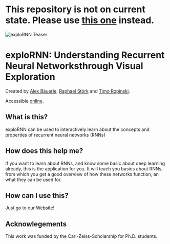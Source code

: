 # This repository is not on current state. Please use <a href="https://github.com/Sparkier/exploRNN">this one</a> instead.

![exploRNN Teaser](explornn_teaser.png)
# exploRNN: Understanding Recurrent Neural Networksthrough Visual Exploration

Created by <a href="https://a13x.io" target="_blank">Alex Bäuerle</a>, <a href="https://twitter.com/RaphaelStoerk" target="_blank">Raphael Störk</a> and <a href="https://www.uni-ulm.de/in/mi/institut/mitarbeiter/tr/" target="_blank">Timo Ropinski</a>.

Accessible <a href="https://mi-pages.informatik.uni-ulm.de/exploRNN" target="_blank">online</a>.

## What is this?

exploRNN can be used to interactively learn about the concepts and properties of recurrent neural networks (RNNs)

## How does this help me?

If you want to learn about RNNs, and know some basic about deep learning already, this is the application for you.
It will teach you basics about RNNs, from which you get a good overview of how these networks function, an what they can be used for.

## How can I use this?

Just go to our <a href="https://mi-pages.informatik.uni-ulm.de/exploRNN" target="_blank">Website</a>!

## Acknowlegements

This work was funded by the Carl-Zeiss-Scholarship for Ph.D. students.
